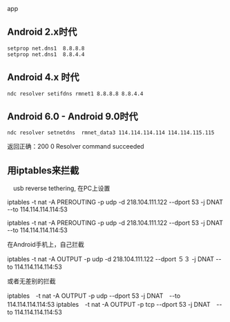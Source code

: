 app<!--
author: lizhiwei
head: 
date: 2019-09-09
title: Android中如何修改4G5G移动数据网络的DNS
tags: https,sniffer,mitm
images: 
category: network
status: publish
summary: Android早期版本可以改属性
-->


## Android 2.x时代

    setprop net.dns1  8.8.8.8
    setprop net.dns1  8.8.4.4

## Android 4.x 时代

    ndc resolver setifdns rmnet1 8.8.8.8 8.8.4.4

## Android 6.0 - Android 9.0时代


    ndc resolver setnetdns  rmnet_data3 114.114.114.114 114.114.115.115 

返回正确：200 0 Resolver command succeeded


## 用iptables来拦截

　usb reverse tethering, 在PC上设置

iptables -t nat -A PREROUTING -p udp  -d  218.104.111.122  --dport 53 -j DNAT --to 114.114.114.114:53

iptables -t nat -A PREROUTING -p udp  -d  218.104.111.122  --dport 53 -j DNAT --to 114.114.114.114:53


在Android手机上，自己拦截

iptables -t nat -A OUTPUT -p udp -d 218.104.111.122  --dport ５３ -j DNAT --to 114.114.114.114:53

或者无差别的拦截

 iptables　-t nat -A OUTPUT -p udp --dport 53 -j DNAT　--to 114.114.114.114:53
 iptables　-t nat -A OUTPUT -p tcp --dport 53 -j DNAT　--to 114.114.114.114:53



 


